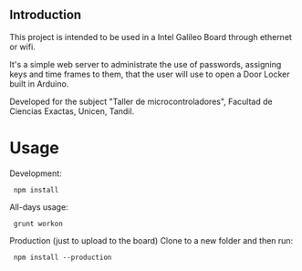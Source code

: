 ## Introduction

This project is intended to be used in a Intel Galileo Board through ethernet or wifi.

It's a simple web server to administrate the use of passwords, assigning keys and time frames to them, that the user will use to open a Door Locker built in Arduino.

Developed for the subject "Taller de microcontroladores", Facultad de Ciencias Exactas, Unicen, Tandil.

# Usage

Development:

     npm install

All-days usage:

     grunt workon

Production (just to upload to the board)
Clone to a new folder and then run:

     npm install --production
